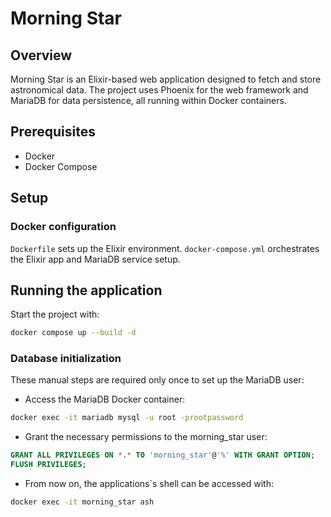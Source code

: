 # Morning Star
## Overview

Morning Star is an Elixir-based web application designed to fetch and store astronomical data. The project uses Phoenix for the web framework and MariaDB for data persistence, all running within Docker containers.

## Prerequisites

- Docker
- Docker Compose

## Setup

### Docker configuration

`Dockerfile` sets up the Elixir environment.
`docker-compose.yml` orchestrates the Elixir app and MariaDB service setup.

## Running the application

Start the project with:

```bash
docker compose up --build -d
```

### Database initialization

These manual steps are required only once to set up the MariaDB user:

* Access the MariaDB Docker container:

```bash
docker exec -it mariadb mysql -u root -prootpassword
```

* Grant the necessary permissions to the morning_star user:

```sql
GRANT ALL PRIVILEGES ON *.* TO 'morning_star'@'%' WITH GRANT OPTION;
FLUSH PRIVILEGES;
```

* From now on, the applications`s shell can be accessed with:

```bash
docker exec -it morning_star ash
```
